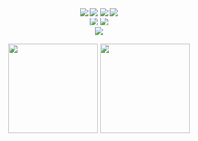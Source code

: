 <div align="center">
<img src="https://img.shields.io/badge/HTML5-orange?style=flat&logo=HTML5&logoColor=white"/>
<img src="https://img.shields.io/badge/CSS3-blue?style=flat&logo=CSS3&logoColor=white"/>
<img src="https://img.shields.io/badge/JavaScript-yellow?style=flat&logo=JavaScript&logoColor=white"/>
<img src="https://img.shields.io/badge/TypeScript-3178C6?style=flat&logo=TypeScript&logoColor=white"/><br>
<img src="https://img.shields.io/badge/React-9cf?style=flat&logo=React&logoColor=white"/>
<img src="https://img.shields.io/badge/NextJs-black?style=flat&logo=Next.js&logoColor=white"/><br>
<img src="https://img.shields.io/badge/StyledComponents-DB7093?style=flat&logo=styled-components&logoColor=white"/>
</div>
<br>
<div align="center">
<img height="180em" src="https://github-readme-stats-sigma-five.vercel.app/api/top-langs/?username=aggie97&layout=compact&theme=dark">
<img height="180em" src="https://github-readme-stats-sigma-five.vercel.app/api?username=aggie97&show_icons=true&theme=dark">
</div>
